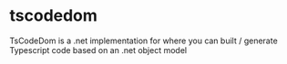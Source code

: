 # tscodedom
TsCodeDom is a .net implementation for where you can built / generate Typescript code based on an .net object model
